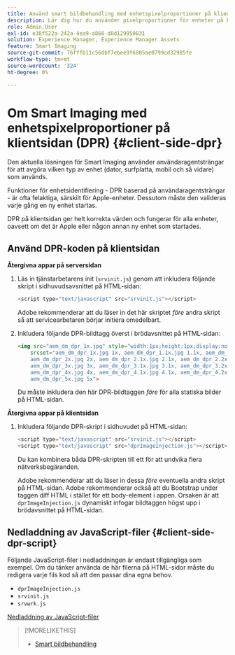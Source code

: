 ```yaml
---
title: Använd smart bildbehandling med enhetspixelproportioner på klientsidan
description: Lär dig hur du använder pixelproportioner för enheter på klientsidan med Smart Imaging i Adobe Experience Manager as a Cloud Service med Dynamic Media.
role: Admin,User
exl-id: e38f522a-242a-4ea9-a866-d8d129950831
solution: Experience Manager, Experience Manager Assets
feature: Smart Imaging
source-git-commit: 76fffb11c56dbf7ebee9f6805ae0799cd32985fe
workflow-type: tm+mt
source-wordcount: '324'
ht-degree: 0%

---
```


# Om Smart Imaging med enhetspixelproportioner på klientsidan (DPR) {#client-side-dpr}

Den aktuella lösningen för Smart Imaging använder användaragentsträngar för att avgöra vilken typ av enhet (dator, surfplatta, mobil och så vidare) som används.

Funktioner för enhetsidentifiering - DPR baserad på användaragentsträngar - är ofta felaktiga, särskilt för Apple-enheter. Dessutom måste den valideras varje gång en ny enhet startas.

DPR på klientsidan ger helt korrekta värden och fungerar för alla enheter, oavsett om det är Apple eller någon annan ny enhet som startades.

## Använd DPR-koden på klientsidan

**Återgivna appar på serversidan**

1. Läs in tjänstarbetarens init (`srvinit.js`) genom att inkludera följande skript i sidhuvudsavsnittet på HTML-sidan:

   ```javascript
   <script type="text/javascript" src="srvinit.js"></script>
   ```

   Adobe rekommenderar att du läser in det här skriptet _före_ andra skript så att servicearbetaren börjar initiera omedelbart.

1. Inkludera följande DPR-bildtagg överst i brödavsnittet på HTML-sidan:

   ```html
   <img src="aem_dm_dpr_1x.jpg" style="width:1px;height:1px;display:none"
       srcset="aem_dm_dpr_1x.jpg 1x, aem_dm_dpr_1.1x.jpg 1.1x, aem_dm_dpr_1.2x.jpg 1.2x, aem_dm_dpr_1.3x.jpg 1.3x, aem_dm_dpr_1.4x.jpg 1.4x, aem_dm_dpr_1.5x.jpg 1.5x, aem_dm_dpr_1.6x.jpg 1.6x,          aem_dm_dpr_1.7x.jpg 1.7x, aem_dm_dpr_1.8x.jpg 1.8x, aem_dm_dpr_1.9x.jpg 1.9x,
       aem_dm_dpr_2x.jpg 2x, aem_dm_dpr_2.1x.jpg 2.1x, aem_dm_dpr_2.2x.jpg 2.2x, aem_dm_dpr_2.3x.jpg 2.3x, aem_dm_dpr_2.4x.jpg 2.4x, aem_dm_dpr_2.5x.jpg 2.5x, aem_dm_dpr_2.6x.jpg 2.6x, aem_dm_dpr_2.7x.jpg 2.7x, aem_dm_dpr_2.8x.jpg 2.8x, aem_dm_dpr_2.9x.jpg 2.9x,
       aem_dm_dpr_3x.jpg 3x, aem_dm_dpr_3.1x.jpg 3.1x, aem_dm_dpr_3.2x.jpg 3.2x, aem_dm_dpr_3.3x.jpg 3.3x, aem_dm_dpr_3.4x.jpg 3.4x, aem_dm_dpr_3.5x.jpg 3.5x, aem_dm_dpr_3.6x.jpg 3.6x, aem_dm_dpr_3.7x.jpg 3.7x, aem_dm_dpr_3.8x.jpg 3.8x, aem_dm_dpr_3.9x.jpg 3.9x,
       aem_dm_dpr_4x.jpg 4x, aem_dm_dpr_4.1x.jpg 4.1x, aem_dm_dpr_4.2x.jpg 4.2x, aem_dm_dpr_4.3x.jpg 4.3x, aem_dm_dpr_4.4x.jpg 4.4x, aem_dm_dpr_4.5x.jpg 4.5x, aem_dm_dpr_4.6x.jpg 4.6x, aem_dm_dpr_4.7x.jpg 4.7x, aem_dm_dpr_4.8x.jpg 4.8x, aem_dm_dpr_4.9x.jpg 4.9x,
       aem_dm_dpr_5x.jpg 5x">
   ```

   Du måste inkludera den här DPR-bildtaggen _före_ för alla statiska bilder på HTML-sidan.

**Återgivna appar på klientsidan**

1. Inkludera följande DPR-skript i sidhuvudet på HTML-sidan:

   ```javascript
   <script type="text/javascript" src="srvinit.js"></script>
   <script type="text/javascript" src="dprImageInjection.js"></script>
   ```

   Du kan kombinera båda DPR-skripten till ett för att undvika flera nätverksbegäranden.

   Adobe rekommenderar att du läser in dessa _före_ eventuella andra skript på HTML-sidan.
Adobe rekommenderar också att du Bootstrap under taggen diff HTML i stället för ett body-element i appen. Orsaken är att `dprImageInjection.js` dynamiskt infogar bildtaggen högst upp i brödavsnittet på HTML-sidan.

## Nedladdning av JavaScript-filer {#client-side-dpr-script}

Följande JavaScript-filer i nedladdningen är endast tillgängliga som exempel. Om du tänker använda de här filerna på HTML-sidor måste du redigera varje fils kod så att den passar dina egna behov.

* `dprImageInjection.js`
* `srvinit.js`
* `srvwrk.js`

[Nedladdning av JavaScript-filer](/help/assets/assets-dm/aem-dynamicmedia-smartimaging-dpr.zip)

>[!MORELIKETHIS]
>
>* [Smart bildbehandling](/help/assets/imaging-faq.md)
